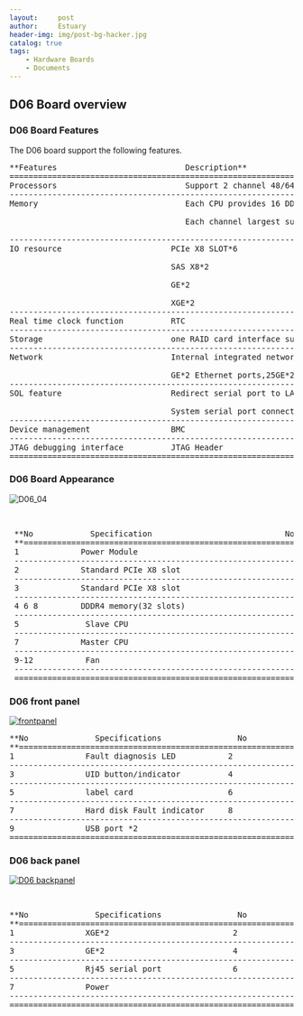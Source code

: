 ```yaml
---
layout:     post
author:     Estuary
header-img: img/post-bg-hacker.jpg
catalog: true
tags:
    - Hardware Boards
    - Documents
---
```


## D06 Board overview

### D06 Board Features

The D06 board support the following features.
<pre>**Features                           Description**
=============================================================================================================
Processors                           Support 2 channel 48/64 core processor
-------------------------------------------------------------------------------------------------------------
Memory                               Each CPU provides 16 DDR4 channels

                                     Each channel largest supports 2 DDR4 memory, a total of 32 DDR4 RDIMM memory

-------------------------------------------------------------------------------------------------------------
IO resource                       PCIe X8 SLOT*6

                                  SAS X8*2

                                  GE*2

                                  XGE*2
-------------------------------------------------------------------------------------------------------------
Real time clock function          RTC 
-------------------------------------------------------------------------------------------------------------
Storage                           one RAID card interface support LSI3008, LSI3108;2 SASX8 ports via Riser Card;2 SATA DOM ports
-------------------------------------------------------------------------------------------------------------
Network                           Internal integrated network controller.

                                  GE*2 Ethernet ports,25GE*2 fiber ports,10GE*2 fiber ports,100GE*1 fiber port
-------------------------------------------------------------------------------------------------------------
SOL feature                       Redirect serial port to LAN

                                  System serial port connected to the BMC module, which redirect serial port to network port
-------------------------------------------------------------------------------------------------------------
Device management                 BMC 
-------------------------------------------------------------------------------------------------------------
JTAG debugging interface          JTAG Header
============================================================================================================</pre>

### D06 Board Appearance

![D06_04](https://raw.githubusercontent.com/open-estuary/open-estuary.github.io/master/img/D06.png)

&nbsp;
<pre> **No            Specification                            No         Specification
 **=====================================================================================================================
 1             Power Module
 ----------------------------------------------------------------------------------------------------------------------
 2             Standard PCIe X8 slot
 ----------------------------------------------------------------------------------------------------------------------
 3             Standard PCIe X8 slot
 ----------------------------------------------------------------------------------------------------------------------
 4 6 8         DDDR4 memory(32 slots)
 ----------------------------------------------------------------------------------------------------------------------
 5              Slave CPU
 ----------------------------------------------------------------------------------------------------------------------
 7             Master CPU
 ----------------------------------------------------------------------------------------------------------------------
 9-12           Fan
 ----------------------------------------------------------------------------------------------------------------------                               
 ======================================================================================================================</pre>

### D06 front panel

[![frontpanel](https://raw.githubusercontent.com/open-estuary/open-estuary.github.io/master/img/frontpanel.png)](https://raw.githubusercontent.com/open-estuary/open-estuary.github.io/master/img/frontpanel.png)
<pre>**No              Specifications                No                 Specifications  
**=============================================================================================================
1               Fault diagnosis LED           2                  Health indicator
-------------------------------------------------------------------------------------------------------------
3               UID button/indicator          4                  Power button/indicator 
-------------------------------------------------------------------------------------------------------------
5               label card                    6                  Hard disk (numbered 0 to 11 from top to bottom and from left to right)
-------------------------------------------------------------------------------------------------------------
7               Hard disk Fault indicator     8                  Hard disk activity indicator   
-------------------------------------------------------------------------------------------------------------
9               USB port *2
=============================================================================================================</pre>

### D06 back panel

[![D06  backpanel](https://raw.githubusercontent.com/open-estuary/open-estuary.github.io/master/img/D06back-panel.png)](https://raw.githubusercontent.com/open-estuary/open-estuary.github.io/master/img/D06back-panel.png)

&nbsp;
<pre>**No              Specifications                No                 Specifications  
**=============================================================================================================
1               XGE*2                          2                  VGA display
-------------------------------------------------------------------------------------------------------------
3               GE*2                           4                  GE*1 management interface
-------------------------------------------------------------------------------------------------------------
5               Rj45 serial port               6                  USB port        
-------------------------------------------------------------------------------------------------------------  
7               Power        
-------------------------------------------------------------------------------------------------------------
=============================================================================================================</pre>
[
](https://raw.githubusercontent.com/open-estuary/open-estuary.github.io/master/img/D06back-panel.png)
